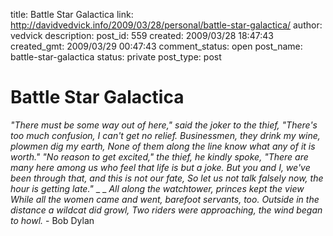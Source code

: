 title: Battle Star Galactica
link: http://davidvedvick.info/2009/03/28/personal/battle-star-galactica/
author: vedvick
description: 
post_id: 559
created: 2009/03/28 18:47:43
created_gmt: 2009/03/29 00:47:43
comment_status: open
post_name: battle-star-galactica
status: private
post_type: post

# Battle Star Galactica

_"There must be some way out of here," said the joker to the thief,_ _"There's too much confusion, I can't get no relief._ _Businessmen, they drink my wine, plowmen dig my earth,_ _None of them along the line know what any of it is worth."_ _"No reason to get excited," the thief, he kindly spoke,_ _"There are many here among us who feel that life is but a joke._ _But you and I, we've been through that, and this is not our fate,_ _So let us not talk falsely now, the hour is getting late."_ _ _ _All along the watchtower, princes kept the view_ _While all the women came and went, barefoot servants, too._ _Outside in the distance a wildcat did growl,_ _Two riders were approaching, the wind began to howl._ \- Bob Dylan